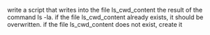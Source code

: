 write a script that writes into the file ls_cwd_content the result of the command ls -la. if the file ls_cwd_content already exists, it should be overwritten. if the file ls_cwd_content does not exist, create it

